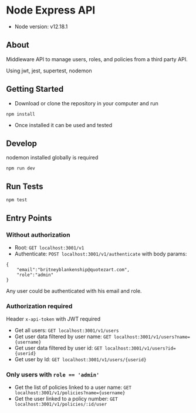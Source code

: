 # Node Express API

- Node version: v12.18.1

## About
Middleware API to manage users, roles, and policies from a third party API.

Using jwt, jest, supertest, nodemon

## Getting Started
- Download or clone the repository in your computer and run
```
npm install
```
- Once installed it can be used and tested
## Develop
nodemon installed globally is required
```
npm run dev
```

## Run Tests
```
npm test
```
## Entry Points
### Without authorization
- Root: `GET localhost:3001/v1`
- Authenticate: `POST localhost:3001/v1/authenticate` with body params:
```
{
    "email":"britneyblankenship@quotezart.com",
    "role":"admin"
}
```
Any user could be authenticated with his email and role. 

### Authorization required
Header `x-api-token` with JWT required
- Get all users: `GET localhost:3001/v1/users`
- Get user data filtered by user name: `GET localhost:3001/v1/users?name={username}`
- Get user data filtered by user id: `GET localhost:3001/v1/users?id={userid}`
- Get user by Id: `GET localhost:3001/v1/users/{userid}`
### Only users with `role == 'admin'`
- Get the list of policies linked to a user name: `GET localhost:3001/v1/policies?name={username}`
- Get the user linked to a policy number: `GET localhost:3001/v1/policies/:id/user`



